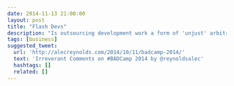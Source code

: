 ```yaml
---
date: 2014-11-13 21:00:00
layout: post
title: "Flash Devs"
description: "Is outsourcing development work a form of 'unjust' arbitrage?"
tags: [business]
suggested_tweet:
  url: 'http://alecreynolds.com/2014/10/11/badcamp-2014/'
  text: 'Irreverant Comments on #BADCamp 2014 by @reynoldsalec'
  hashtags: []
  related: []
---
```


